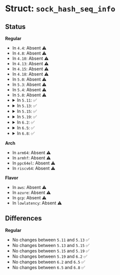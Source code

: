 # Struct: <code>sock_hash_seq_info</code>

## Status
<b>Regular</b>
<ul>
<li>
In <code>4.4</code>: Absent ⚠️
</li>
<li>
In <code>4.8</code>: Absent ⚠️
</li>
<li>
In <code>4.10</code>: Absent ⚠️
</li>
<li>
In <code>4.13</code>: Absent ⚠️
</li>
<li>
In <code>4.15</code>: Absent ⚠️
</li>
<li>
In <code>4.18</code>: Absent ⚠️
</li>
<li>
In <code>5.0</code>: Absent ⚠️
</li>
<li>
In <code>5.3</code>: Absent ⚠️
</li>
<li>
In <code>5.4</code>: Absent ⚠️
</li>
<li>
In <code>5.8</code>: Absent ⚠️
</li>
<li>
<details>
<summary>In <code>5.11</code>: ✅</summary>

```c
struct sock_hash_seq_info {
    struct bpf_map *map;
    struct bpf_shtab *htab;
    u32 bucket_id;
};
```
</details>
</li>
<li>
<details>
<summary>In <code>5.13</code>: ✅</summary>

```c
struct sock_hash_seq_info {
    struct bpf_map *map;
    struct bpf_shtab *htab;
    u32 bucket_id;
};
```
</details>
</li>
<li>
<details>
<summary>In <code>5.15</code>: ✅</summary>

```c
struct sock_hash_seq_info {
    struct bpf_map *map;
    struct bpf_shtab *htab;
    u32 bucket_id;
};
```
</details>
</li>
<li>
<details>
<summary>In <code>5.19</code>: ✅</summary>

```c
struct sock_hash_seq_info {
    struct bpf_map *map;
    struct bpf_shtab *htab;
    u32 bucket_id;
};
```
</details>
</li>
<li>
<details>
<summary>In <code>6.2</code>: ✅</summary>

```c
struct sock_hash_seq_info {
    struct bpf_map *map;
    struct bpf_shtab *htab;
    u32 bucket_id;
};
```
</details>
</li>
<li>
<details>
<summary>In <code>6.5</code>: ✅</summary>

```c
struct sock_hash_seq_info {
    struct bpf_map *map;
    struct bpf_shtab *htab;
    u32 bucket_id;
};
```
</details>
</li>
<li>
<details>
<summary>In <code>6.8</code>: ✅</summary>

```c
struct sock_hash_seq_info {
    struct bpf_map *map;
    struct bpf_shtab *htab;
    u32 bucket_id;
};
```
</details>
</li>
</ul>
<b>Arch</b>
<ul>
<li>
In <code>arm64</code>: Absent ⚠️
</li>
<li>
In <code>armhf</code>: Absent ⚠️
</li>
<li>
In <code>ppc64el</code>: Absent ⚠️
</li>
<li>
In <code>riscv64</code>: Absent ⚠️
</li>
</ul>
<b>Flavor</b>
<ul>
<li>
In <code>aws</code>: Absent ⚠️
</li>
<li>
In <code>azure</code>: Absent ⚠️
</li>
<li>
In <code>gcp</code>: Absent ⚠️
</li>
<li>
In <code>lowlatency</code>: Absent ⚠️
</li>
</ul>

## Differences
<b>Regular</b>
<ul>
<li>
No changes between <code>5.11</code> and <code>5.13</code> ✅
</li>
<li>
No changes between <code>5.13</code> and <code>5.15</code> ✅
</li>
<li>
No changes between <code>5.15</code> and <code>5.19</code> ✅
</li>
<li>
No changes between <code>5.19</code> and <code>6.2</code> ✅
</li>
<li>
No changes between <code>6.2</code> and <code>6.5</code> ✅
</li>
<li>
No changes between <code>6.5</code> and <code>6.8</code> ✅
</li>
</ul>

